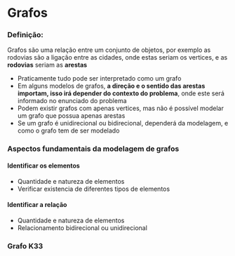 
# Grafos
### Definição:
Grafos são uma relação entre um conjunto de objetos, por exemplo as rodovias são a ligação entre as cidades, onde estas seriam os vertices, e as **rodovias** seriam as **arestas**
 - Praticamente tudo pode ser interpretado como um grafo
 - Em alguns modelos de grafos, **a direção e o sentido das arestas importam, isso irá depender do contexto do problema**, onde este será informado no enunciado do problema
- Podem existir grafos com apenas vertices, mas não é possível modelar um grafo que possua apenas arestas
- Se um grafo é unidirecional ou bidirecional, dependerá da modelagem, e como o grafo tem de ser modelado
### Aspectos fundamentais da modelagem de grafos
#### Identificar os elementos
- Quantidade e natureza de elementos
- Verificar existencia de diferentes tipos de elementos
#### Identificar a relação
- Quantidade e natureza de elementos
- Relacionamento bidirecional ou unidirecional 

### Grafo K33

